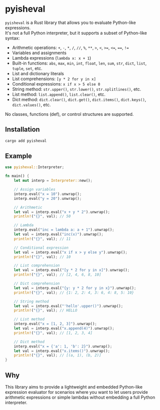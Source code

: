 # pyisheval

`pyisheval` is a Rust library that allows you to evaluate Python-like expressions.  
It's not a full Python interpreter, but it supports a subset of Python-like syntax:

- Arithmetic operations: `+`, `-`, `*`, `/`, `//`, `%`, `**`, `>`, `<`, `>=`, `<=`, `==`, `!=`
- Variables and assignments
- Lambda expressions (`lambda x: x + 1`)
- Built-in functions: `abs`, `max`, `min`, `int`, `float`, `len`, `sum`, `str`, `dict`, `list`, `tuple`, `set`, etc.
- List and dictionary literals
- List comprehensions: `[y * 2 for y in x]`
- Conditional expressions: `x if x > 5 else 0`
- String method: `str.upper()`, `str.lower()`, `str.splitlines()`, etc.
- List method: `list.append()`, `list.clear()`, etc.
- Dict method: `dict.clear()`, `dict.get()`, `dict.items()`, `dict.keys()`, `dict.values()`, etc.

No classes, functions (def), or control structures are supported.

## Installation

```sh
cargo add pyisheval
```

## Example

```rust
use pyisheval::Interpreter;

fn main() {
    let mut interp = Interpreter::new();

    // Assign variables
    interp.eval("x = 10").unwrap();
    interp.eval("y = 20").unwrap();

    // Arithmetic
    let val = interp.eval("x + y * 2").unwrap();
    println!("{}", val); // 50

    // Lambda
    interp.eval("inc = lambda a: a + 1").unwrap();
    let val = interp.eval("inc(x)").unwrap();
    println!("{}", val); // 11

    // Conditional expression
    let val = interp.eval("x if x > y else y").unwrap();
    println!("{}", val); // 10

    // List comprehension
    let val = interp.eval("[y * 2 for y in x]").unwrap();
    println!("{}", val); // [2, 4, 6, 8, 10]

    // Dict comprehension
    let val = interp.eval("{y: y * 2 for y in x}").unwrap();
    println!("{}", val); // {1: 2, 2: 4, 3: 6, 4: 8, 5: 10}

    // String method
    let val = interp.eval("'hello'.upper()").unwrap();
    println!("{}", val); // HELLO

    // List method
    interp.eval("x = [1, 2, 3]").unwrap();
    let val = interp.eval("x.append(4)").unwrap();
    println!("{}", val); // [1, 2, 3, 4]

    // Dict method
    interp.eval("x = {'a': 1, 'b': 2}").unwrap();
    let val = interp.eval("x.items()").unwrap();
    println!("{}", val); // [(a, 1), (b, 2)]
}
```

## Why
This library aims to provide a lightweight and embedded Python-like expression evaluator for scenarios where you want to let users provide arithmetic expressions or simple lambdas without embedding a full Python interpreter.
